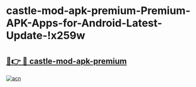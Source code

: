 # castle-mod-apk-premium-Premium-APK-Apps-for-Android-Latest-Update-!x259w

# <h2><a href="https://2r6pw8.esa.edu.pl?title=castle-mod-apk-premium&ref=x259w">🔗👉 🔴 castle-mod-apk-premium</a></h2>

[![acn](https://github.com/user-attachments/assets/0f9c940e-d8b0-45ae-aac7-cd30a18b3e1c)](https://2r6pw8.esa.edu.pl?title=castle-mod-apk-premium&ref=x259w)

